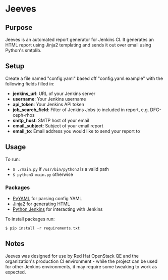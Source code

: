 # Jeeves

## Purpose
Jeeves is an automated report generator for Jenkins CI. It generates an HTML report using Jinja2 templating and sends it out over email using Python's smtplib.

## Setup
Create a file named "config.yaml" based off "config.yaml.example" with the following fields filled in:
- **jenkins_url**: URL of your Jenkins server
- **username**: Your Jenkins username
- **api_token**: Your Jenkins API token
- **job_search_field**: Filter of Jenkins Jobs to included in report, e.g. DFG-ceph-rhos
- **smtp_host**: SMTP host of your email
- **email_subject**: Subject of your email report
- **email_to**: Email address you would like to send your report to

## Usage
To run:
- `$ ./main.py` if `/usr/bin/python3` is a valid path
- `$ python3 main.py` otherwise

### Packages
- [PyYAML](https://pyyaml.org/) for parsing config YAML
- [Jinja2](https://jinja.palletsprojects.com/en/2.10.x/) for generating HTML
- [Python Jenkins](https://python-jenkins.readthedocs.io/en/latest/) for interacting with Jenkins

To install packages run:

`$ pip install -r requirements.txt`

## Notes
Jeeves was designed for use by Red Hat OpenStack QE and the organization's production CI environment - while the project can be used for other Jenkins environments, it may require some tweaking to work as expected.
